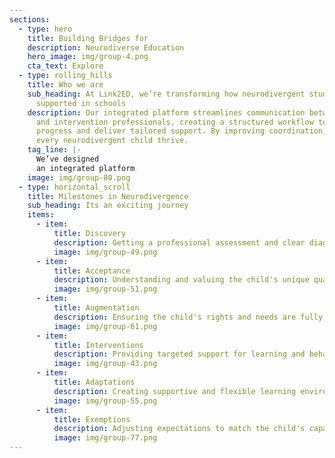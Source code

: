 ```yaml
---
sections:
  - type: hero
    title: Building Bridges for
    description: Neurodiverse Education
    hero_image: img/group-4.png
    cta_text: Explore
  - type: rolling_hills
    title: Who we are
    sub_heading: At Link2ED, we’re transforming how neurodivergent students are
      supported in schools
    description: Our integrated platform streamlines communication between educators
      and intervention professionals, creating a structured workflow to track
      progress and deliver tailored support. By improving coordination, we help
      every neurodivergent child thrive.
    tag_line: |-
      We’ve designed 
      an integrated platform
    image: img/group-80.png
  - type: horizontal_scroll
    title: Milestones in Neurodivergence
    sub_heading: Its an exciting journey
    items:
      - item:
          title: Discovery
          description: Getting a professional assessment and clear diagnosis
          image: img/group-49.png
      - item:
          title: Acceptance
          description: Understanding and valuing the child's unique qualities
          image: img/group-51.png
      - item:
          title: Augmentation
          description: Ensuring the child's rights and needs are fully supported
          image: img/group-61.png
      - item:
          title: Interventions
          description: Providing targeted support for learning and behavior
          image: img/group-43.png
      - item:
          title: Adaptations
          description: Creating supportive and flexible learning environments
          image: img/group-55.png
      - item:
          title: Exemptions
          description: Adjusting expectations to match the child's capabilities.
          image: img/group-77.png
---
```

